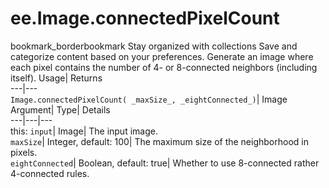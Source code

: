 
#  ee.Image.connectedPixelCount 
bookmark_borderbookmark Stay organized with collections  Save and categorize content based on your preferences.
Generate an image where each pixel contains the number of 4- or 8-connected neighbors (including itself). 
Usage| Returns  
---|---  
`Image.connectedPixelCount( _maxSize_, _eightConnected_)`| Image  
Argument| Type| Details  
---|---|---  
this: `input`| Image| The input image.  
`maxSize`| Integer, default: 100| The maximum size of the neighborhood in pixels.  
`eightConnected`| Boolean, default: true| Whether to use 8-connected rather 4-connected rules.  
